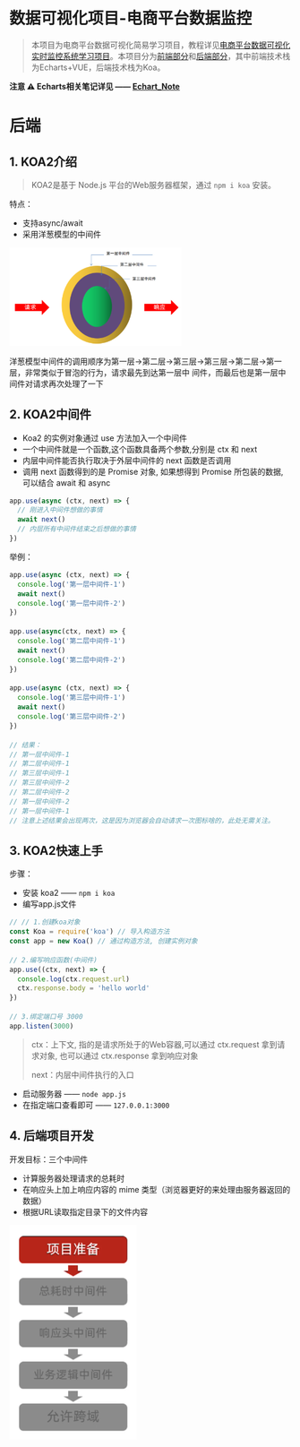# 数据可视化项目-电商平台数据监控

> 本项目为电商平台数据可视化简易学习项目，教程详见[电商平台数据可视化实时监控系统学习项目](https://www.bilibili.com/video/BV1bh41197p8)。本项目分为[前端部分](./vision_project)和[后端部分](./koa_serve)，其中前端技术栈为Echarts+VUE，后端技术栈为Koa。



**注意 ⚠️ Echarts相关笔记详见 —— [Echart_Note](./note/echarts_note.md)**



# 后端

## 1. KOA2介绍

> KOA2是基于 Node.js 平台的Web服务器框架，通过 `npm i koa` 安装。

特点：

- 支持async/await
- 采用洋葱模型的中间件

<img src="./note/img/洋葱中间件.png" style="zoom:30%;" />

洋葱模型中间件的调用顺序为第一层->第二层->第三层->第三层->第二层->第一层，非常类似于冒泡的行为，请求最先到达第一层中 间件，而最后也是第一层中间件对请求再次处理了一下

## 2. KOA2中间件

- Koa2 的实例对象通过 use 方法加入一个中间件
- 一个中间件就是一个函数,这个函数具备两个参数,分别是 ctx 和 next
- 内层中间件能否执行取决于外层中间件的 next 函数是否调用
- 调用 next 函数得到的是 Promise 对象, 如果想得到 Promise 所包装的数据, 可以结合 await 和 async

```js
app.use(async (ctx, next) => { 
  // 刚进入中间件想做的事情 
  await next()
  // 内层所有中间件结束之后想做的事情 
})
```

举例：

```js
app.use(async (ctx, next) => {
  console.log('第一层中间件-1')
  await next()
  console.log('第一层中间件-2')
})

app.use(async(ctx, next) => {
  console.log('第二层中间件-1')
  await next()
  console.log('第二层中间件-2')
})

app.use(async (ctx, next) => {
  console.log('第三层中间件-1')
  await next()
  console.log('第三层中间件-2')
})

// 结果：
// 第一层中间件-1
// 第二层中间件-1
// 第三层中间件-1
// 第三层中间件-2
// 第二层中间件-2
// 第一层中间件-2
// 第一层中间件-1
// 注意上述结果会出现两次，这是因为浏览器会自动请求一次图标啥的，此处无需关注。
```

## 3. KOA2快速上手

步骤：

- 安装 koa2 —— `npm i koa` 
- 编写app.js文件

```js
// // 1.创建koa对象
const Koa = require('koa') // 导入构造方法
const app = new Koa() // 通过构造方法, 创建实例对象

// 2.编写响应函数(中间件)
app.use((ctx, next) => {
  console.log(ctx.request.url)
  ctx.response.body = 'hello world'
})

// 3.绑定端口号 3000
app.listen(3000)
```

> ctx：上下文, 指的是请求所处于的Web容器,可以通过 ctx.request 拿到请求对象, 也可以通过 ctx.response 拿到响应对象
>
> next：内层中间件执行的入口

- 启动服务器 —— `node app.js`
- 在指定端口查看即可 —— `127.0.0.1:3000`

## 4. 后端项目开发

开发目标：三个中间件

- 计算服务器处理请求的总耗时
- 在响应头上加上响应内容的 mime 类型（浏览器更好的来处理由服务器返回的数据）
- 根据URL读取指定目录下的文件内容

<img src="./note/img/后台开发.png" style="zoom:50%;" />

